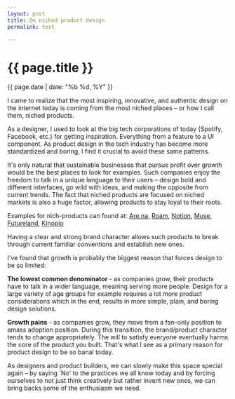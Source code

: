 ```yaml
---
layout: post
title: On niched product design
permalink: test

---
```


# {{ page.title }}
{{ page.date | date: "%b %d, %Y" }}

I came to realize that the most inspiring, innovative, and authentic design on the internet today is coming from the most niched places – or how I call them, niched products.

As a designer, I used to look at the big tech corporations of today (Spotify, Facebook, etc.) for getting inspiration. Everything from a feature to a UI component. As product design in the tech industry has become more standardized and boring, I find it crucial to avoid these same patterns.

It's only natural that sustainable businesses that pursue profit over growth would be the best places to look for examples. Such companies enjoy the freedom to talk in a unique language to their users – design bold and different interfaces, go wild with ideas, and making the opposite from current trends. The fact that niched products are focused on niched markets is also a huge factor, allowing products to stay loyal to their roots.

Examples for nich-products can found at: [Are.na](are.na), [Roam](https://roamresearch.com/), [Notion](notion.so), [Muse](https://museapp.com/), [Futureland](Futureland.tv), [Kinopio](https://kinopio.club/)

Having a clear and strong brand character allows such products to break through current familiar conventions and establish new ones.

I've found that growth is probably the biggest reason that forces design to be so limited:

**The lowest common denominator** - as companies grow, their products have to talk in a wider language, meaning serving more people. Design for a large variety of age groups for example requires a lot more product considerations which in the end, results in more simple, plain, and boring design solutions.

**Growth pains** - as companies grow, they move from a fan-only position to amass adoption position. During this transition, the brand/product character tends to change appropriately. The will to satisfy everyone eventually harms the core of the product you built. That's what I see as a primary reason for product design to be so banal today.

As designers and product builders, we can slowly make this space special again – by saying 'No' to the practices we all know today and by forcing ourselves to not just think creatively but rather invent new ones, we can bring backs some of the enthusiasm we need.